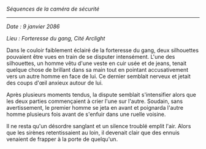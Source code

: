 _Séquences de la caméra de sécurité_

---

_Date : 9 janvier 2086_

_Lieu : Forteresse du gang, Cité Arclight_

Dans le couloir faiblement éclairé de la forteresse du gang, deux silhouettes pouvaient être vues en train de se disputer intensément. L'une des silhouettes, un homme vêtu d'une veste en cuir usée et de jeans, tenait quelque chose de brillant dans sa main tout en pointant accusativement vers un autre homme en face de lui. Ce dernier semblait nerveux et jetait des coups d'œil anxieux autour de lui.

Après plusieurs moments tendus, la dispute semblait s'intensifier alors que les deux parties commençaient à crier l'une sur l'autre. Soudain, sans avertissement, le premier homme se jeta en avant et poignarda l'autre homme plusieurs fois avant de s'enfuir dans une ruelle voisine.

Il ne resta qu'un désordre sanglant et un silence troublé emplit l'air. Alors que les sirènes retentissaient au loin, il devenait clair que des ennuis venaient de frapper à la porte de quelqu'un.
